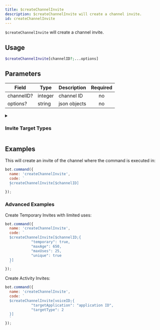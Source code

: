 ```yaml
---
title: $createChannelInvite 
description: $createChannelInvite will create a channel invite.
id: createChannelInvite
---
```


`$createChannelInvite` will create a channel invite.

## Usage

```php
$createChannelInvite[channelID?;...options]
```

## Parameters 


| Field     | Type    | Description                                        | Required |
|-----------|---------|----------------------------------------------------| :------: |
| channelID?    | integer  | channel ID                             | no      |
| options?    | string  | json objects                             | no      |

<details>
  <summary><h3> Invite Target Types </h3></summary>

| TYPE         |   VALUE      |
| -------------------- | ------------------ |
| STREAM         | 1               |
| EMBEDDED_APPLICATION        | 2              |

</details>

## Examples

This will create an invite of the channel where the command is executed in:

```javascript
bot.command({
  name: 'createChannelInvite',
  code: `
  $createChannelInvite[$channelID]
  `
});
```

### Advanced Examples

Create Temporary Invites with limited uses:

```javascript
bot.command({
  name: 'createChannelInvite',
  code: `
  $createChannelInvite[$channelID;{
            "temporary": true,
            "maxAge": 650,
            "maxUses": 25,
            "unique": true
  }]
  `
});
```

Create Activity Invites:

```javascript
bot.command({
  name: 'createChannelInvite',
  code: `
  $createChannelInvite[voiceID;{
            "targetApplication": "application ID",
            "targetType": 2
  }]
  `
});
```
